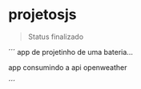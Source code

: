 # projetosjs

> Status finalizado

´´´
app de projetinho de uma bateria...

app consumindo a api openweather 

´´´
